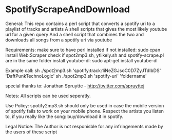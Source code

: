 SpotifyScrapeAndDownload
========================

General:
This repo contains a perl script that converts a spotify uri to a playlist of tracks and artists
A shell scripts that gives the most likely youtube url for a given query
And a shell script that combines the two and downloads all songs from a spotify uri via youtube

Requirements:
make sure to have perl installed
if not installed: sudo cpan install Web:Scraper
check if spot2mp3.sh, ytlikely.sh and spotify-scrape.pl are in the same folder
install youtube-dl: sudo apt-get install youtube-dl

Example call:
sh ./spot2mp3.sh 'spotify:track:1iNeZGJsoC0D7ZyJTdIbDS' 'DaftPunkTechnoLogic'
sh ./spot2mp3.sh 'spotify-uri' 'foldername'

special thanks to: Jonathan Spruytte - http://twitter.com/spruyttej

Notes:
All scripts can be used seperatly.

Use Policy:
spotify2mp3.sh should only be used in case the mobile version of spotify fails to work on your mobile phone.
Respect the artists you listen to, if you really like the song: buy/download it in spotify.

Legal Notice:
The Author is not responisble for any infringements made by the users of these script
